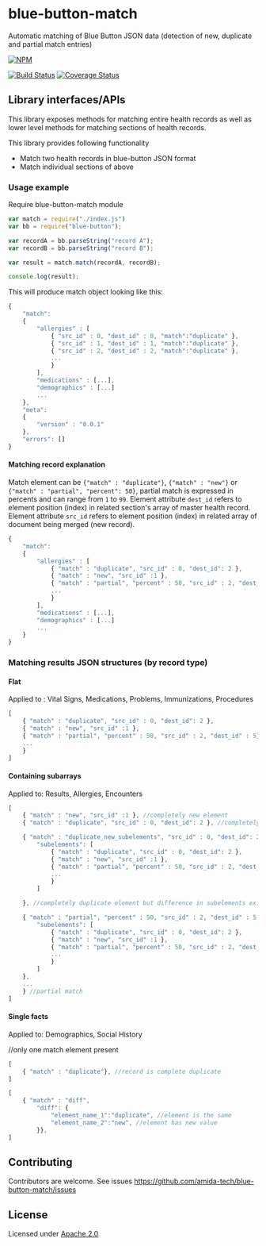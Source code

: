 blue-button-match
=================

Automatic matching of Blue Button JSON data (detection of new, duplicate and partial match entries)

[![NPM](https://nodei.co/npm/blue-button-match.png)](https://nodei.co/npm/blue-button-match/)

[![Build Status](https://travis-ci.org/amida-tech/blue-button-match.svg)](https://travis-ci.org/amida-tech/blue-button-match)
[![Coverage Status](https://coveralls.io/repos/amida-tech/blue-button-match/badge.png)](https://coveralls.io/r/amida-tech/blue-button-match)

## Library interfaces/APIs

This library exposes methods for matching entire health records as well as lower level methods for matching sections of health records.

This library provides following functionality

- Match two health records in blue-button JSON format
- Match individual sections of above

### Usage example

Require blue-button-match module

``` javascript
var match = require("./index.js") 
var bb = require("blue-button");

var recordA = bb.parseString("record A");
var recordB = bb.parseString("record B");

var result = match.match(recordA, recordB);

console.log(result);

```

This will produce match object looking like this:

```javascript
{
    "match":
    {
        "allergies" : [
            { "src_id" : 0, "dest_id" : 0, "match":"duplicate" },
            { "src_id" : 1, "dest_id" : 1, "match":"duplicate" },
            { "src_id" : 2, "dest_id" : 2, "match":"duplicate" },
            ...
            }
        ],
        "medications" : [...],
        "demographics" : [...]
        ...
    },
    "meta":
    {
    	"version" : "0.0.1"
	},
	"errors": []
}
```

#### Matching record explanation

Match element can be `{"match" : "duplicate"}`, `{"match" : "new"}` or `{"match" : "partial", "percent": 50}`, partial match is expressed in percents and can range from `1` to `99`. Element attribute `dest_id` refers to element position (index) in related section's array of master health record. Element attribute `src_id` refers to element position (index) in related array of document being merged (new record).

```javascript
{
    "match":
    {
        "allergies" : [
            { "match" : "duplicate", "src_id" : 0, "dest_id": 2 },
            { "match" : "new", "src_id" :1 },
            { "match" : "partial", "percent" : 50, "src_id" : 2, "dest_id" : 5},
            ...
            }
        ],
        "medications" : [...],
        "demographics" : [...]
        ...
    }
}
```

### Matching results JSON structures (by record type)

#### Flat

Applied to : Vital Signs, Medications, Problems, Immunizations, Procedures


``` javascript
[
    { "match" : "duplicate", "src_id" : 0, "dest_id": 2 },
    { "match" : "new", "src_id" :1 },
    { "match" : "partial", "percent" : 50, "src_id" : 2, "dest_id" : 5},
    ...
    }
]
```

#### Containing subarrays

Applied to: Results, Allergies, Encounters

``` javascript
[
    { "match" : "new", "src_id" :1 }, //completely new element
    { "match" : "duplicate", "src_id" : 0, "dest_id": 2 }, //completely duplicate element

    { "match" : "duplicate_new_subelements", "src_id" : 0, "dest_id": 2 
        "subelements": [
            { "match" : "duplicate", "src_id" : 0, "dest_id": 2 },
            { "match" : "new", "src_id" :1 },
            { "match" : "partial", "percent" : 50, "src_id" : 2, "dest_id" : 5},
            ...
            }
        ]

    }, //completely duplicate element but difference in subelements exists

    { "match" : "partial", "percent" : 50, "src_id" : 2, "dest_id" : 5
        "subelements": [
            { "match" : "duplicate", "src_id" : 0, "dest_id": 2 },
            { "match" : "new", "src_id" :1 },
            { "match" : "partial", "percent" : 50, "src_id" : 2, "dest_id" : 5},
            ...
            }
        ]
    }, 
    ...
    } //partial match
]
````

#### Single facts

Applied to: Demographics, Social History

//only one match element present

``` javascript
[
    { "match" : "duplicate"}, //record is complete duplicate
]
```

``` javascript
[
    { "match" : "diff", 
        "diff": {
            "element_name_1":"duplicate", //element is the same
            "element_name_2":"new", //element has new value
        }},
]
```

## Contributing

Contributors are welcome. See issues https://github.com/amida-tech/blue-button-match/issues

## License

Licensed under [Apache 2.0](./LICENSE)